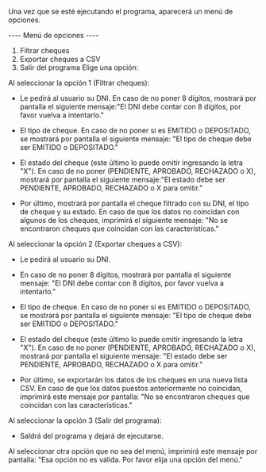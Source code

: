 Una vez que se esté ejecutando el programa, aparecerá un menú de opciones.

---- Menú de opciones ----
1. Filtrar cheques
2. Exportar cheques a CSV
3. Salir del programa
Elige una opción:

Al seleccionar la opción 1 (Filtrar cheques):

 - Le pedirá al usuario su DNI.
   En caso de no poner 8 dígitos, mostrará por pantalla el siguiente mensaje:"El DNI debe contar con 8 dígitos, por favor vuelva a intentarlo."

 - El tipo de cheque.
   En caso de no poner si es EMITIDO o DEPOSITADO, se mostrará por pantalla el siguiente mensaje: "El tipo de cheque debe ser EMITIDO o DEPOSITADO."

 - El estado del cheque (este último lo puede omitir ingresando la letra "X").
   En caso de no poner (PENDIENTE, APROBADO, RECHAZADO o X), mostrará por pantalla el siguiente mensaje:"El estado debe ser PENDIENTE, APROBADO, RECHAZADO o X para omitir."

 - Por último, mostrará por pantalla el cheque filtrado con su DNI, el tipo de cheque y su estado.
   En caso de que los datos no coincidan con algunos de los cheques, imprimirá el siguiente mensaje: "No se encontraron cheques que coincidan con las características."

Al seleccionar la opción 2 (Exportar cheques a CSV):

 - Le pedirá al usuario su DNI.
 - En caso de no poner 8 dígitos, mostrará por pantalla el siguiente mensaje: "El DNI debe contar con 8 dígitos, por favor vuelva a intentarlo."

- El tipo de cheque.
  En caso de no poner si es EMITIDO o DEPOSITADO, se mostrará por pantalla el siguiente mensaje: "El tipo de cheque debe ser EMITIDO o DEPOSITADO."

 - El estado del cheque (este último lo puede omitir ingresando la letra "X").
   En caso de no poner (PENDIENTE, APROBADO, RECHAZADO o X), mostrará por pantalla el siguiente mensaje: "El estado debe ser PENDIENTE, APROBADO, RECHAZADO o X para omitir."

 - Por último, se exportarán los datos de los cheques en una nueva lista CSV.
   En caso de que los datos puestos anteriormente no coincidan, imprimirá este mensaje por pantalla: "No se encontraron cheques que coincidan con las características."

Al seleccionar la opción 3 (Salir del programa):
 - Saldrá del programa y dejará de ejecutarse.

Al seleccionar otra opción que no sea del menú, imprimirá este mensaje por pantalla: "Esa opción no es válida. Por favor elija una opción del menú."

